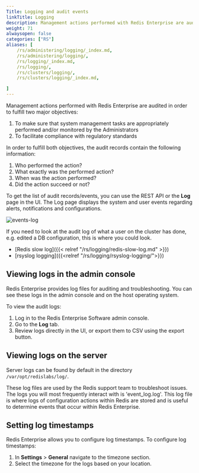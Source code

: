 ```yaml
---
Title: Logging and audit events
linkTitle: Logging
description: Management actions performed with Redis Enterprise are audited in order to fulfill two major objectives.
weight: 71
alwaysopen: false
categories: ["RS"]
aliases: [
    /rs/administering/logging/_index.md,
    /rs/administering/logging/,
    /rs/logging/_index.md,
    /rs/logging/,
    /rs/clusters/logging/,
    /rs/clusters/logging/_index.md,

]
---
```

Management actions performed with Redis Enterprise are audited in order
to fulfill two major objectives:

1. To make sure that system management tasks are appropriately performed
    and/or monitored by the Administrators
1. To facilitate compliance with regulatory
    standards

In order to fulfill both objectives, the audit records contain the
following information:

1. Who performed the action?
1. What exactly was the performed action?
1. When was the action performed?
1. Did the action succeed or not?

To get the list of audit records/events, you can use the REST API or
the **Log** page in the UI. The Log page displays the system and user
events regarding alerts, notifications and
configurations.

![events-log](/images/rs/events-log.png)

If you need to look at the audit log of what a user on the cluster has
done, e.g. edited a DB configuration, this is where you could look.

- [Redis slow
    log]({{< relref "/rs/logging/redis-slow-log.md" >}})
- [rsyslog logging]({{<relref "/rs/logging/rsyslog-logging/">}})

## Viewing logs in the admin console

Redis Enterprise provides log files for auditing and troubleshooting. You can see these logs in the admin console and on the host operating system.

To view the audit logs:

1. Log in to the Redis Enterprise Software admin console.
1. Go to the **Log** tab.
1. Review logs directly in the UI, or export them to CSV using the export button.

## Viewing logs on the server

Server logs can be found by default in the directory `/var/opt/redislabs/log/`.

These log files are used by the Redis support team to troubleshoot issues. The logs you will most frequently interact with is 'event_log.log'. This log file is where logs of configuration actions within Redis are stored and is useful to determine events that occur within Redis Enterprise.

## Setting log timestamps

Redis Enterprise allows you to configure log timestamps. To configure log timestamps:

1. In **Settings** > **General** navigate to the timezone section.
1. Select the timezone for the logs based on your location.
